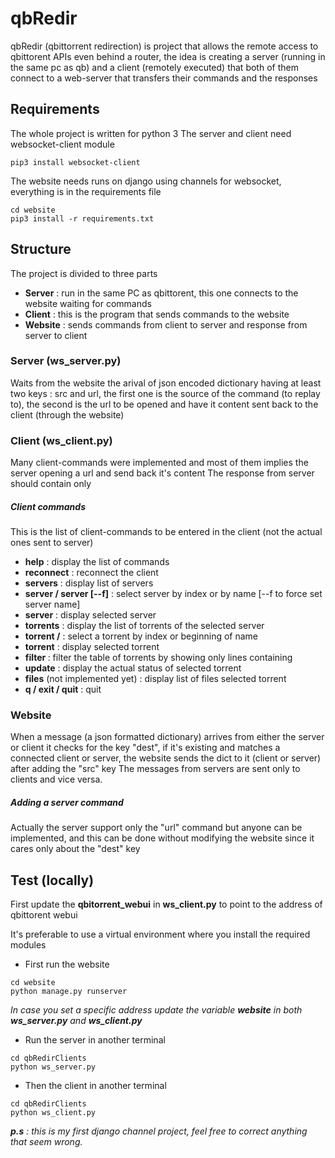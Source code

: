 # qbRedir
qbRedir (qbittorrent redirection) is project that allows the remote access to qbittorent APIs even behind a router, the idea is creating a server (running in the same pc as qb) and a client (remotely executed) that both of them connect to a web-server that transfers their commands and the responses

## Requirements 
The whole project is written for python 3
The server and client need websocket-client module

`pip3 install websocket-client`

The website needs runs on django using channels for websocket, everything is in the requirements file

```
cd website
pip3 install -r requirements.txt
``` 

## Structure
The project is divided to three parts 
* **Server** : run in the same PC as qbittorent, this one connects to the website waiting for commands
* **Client** : this is the program that sends commands to the website
* **Website** : sends commands from client to server and response from server to client

### Server (ws_server.py)
Waits from the website the arival of json encoded dictionary having at least two keys : src and url, the first one is the source of the command (to replay to), the second is the url to be opened and have it content sent back to the client (through the website)

### Client (ws_client.py)
Many client-commands were implemented and most of them implies the server opening a url and send back it's content
The response from server should contain only 

##### Client commands 
This is the list of client-commands to be entered in the client (not the actual ones sent to server)

* **help** : display the list of commands
* **reconnect** : reconnect the client
* **servers** : display list of servers
* **server <index> / server <name> [--f]** : select server by index or by name [--f to force set server name]
* **server** : display selected server
* **torrents** : display the list of torrents of the selected server
* **torrent <index>/<beginning of name>** : select a torrent by index or beginning of name
* **torrent** : display selected torrent
* **filter <string>** : filter the table of torrents by showing only lines containing <string>
* **update** : display the actual status of selected torrent
* **files** (not implemented yet) : display list of files selected torrent
* **q / exit / quit** : quit

### Website
When a message (a json formatted dictionary) arrives from either the server or client it checks for the key "dest", if it's existing and matches a connected client or server, the website sends the dict to it (client or server) after adding the "src" key
The messages from servers are sent only to clients and vice versa.

##### Adding a server command
Actually the server support only the "url" command but anyone can be implemented, and this can be done without modifying the website since it cares only about the "dest" key

## Test (locally)
First update the **qbitorrent_webui** in **ws_client.py** to point to the address of qbittorent webui

It's preferable to use a virtual environment where you install the required modules

* First run the website
```
cd website
python manage.py runserver
```
*In case you set a specific address update the variable **website** in both **ws_server.py** and **ws_client.py***


* Run the server in another terminal
```
cd qbRedirClients
python ws_server.py
```

* Then the client in another terminal
```
cd qbRedirClients
python ws_client.py
```

***p.s** : this is my first django channel project, feel free to correct anything that seem wrong.*
